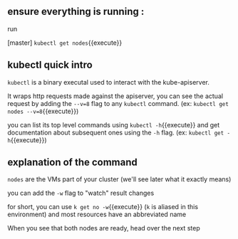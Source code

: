 ## ensure everything is running :
run

[master] `kubectl get nodes`{{execute}}

## kubectl quick intro
`kubectl` is a binary executal used to interact with the kube-apiserver.

It wraps http requests made against the apiserver, you can see the actual request by adding the `--v=8` flag to any `kubectl` command. (ex: `kubectl get nodes --v=8`{{execute}})

you can list its top level commands using `kubectl -h`{{execute}} and get documentation about subsequent ones using the `-h` flag. (ex: `kubectl get -h`{{execute}})

## explanation of the command

`nodes` are the VMs part of your cluster (we'll see later what it exactly means)

you can add the `-w` flag to "watch" result changes

for short, you can use `k get no -w`{{execute}} (`k` is aliased in this environment) and most resources have an abbreviated name

When you see that both nodes are ready, head over the next step
